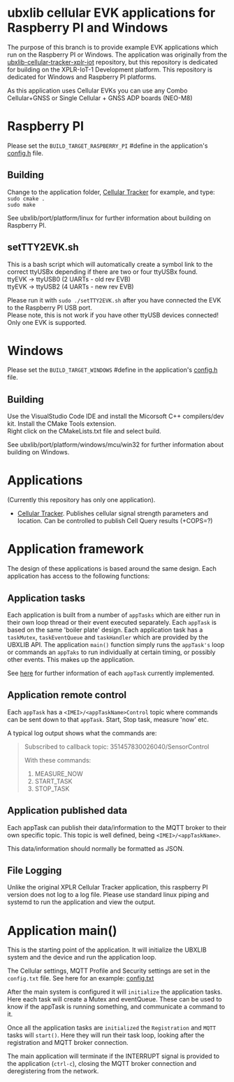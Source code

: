 # ubxlib cellular EVK applications for Raspberry PI and Windows

The purpose of this branch is to provide example EVK applications which run on the Raspberry PI or Windows. The application was originally from the [ubxlib-cellular-tracker-xplr-iot](https://github.com/u-blox/ubxlib_cellular_applications_xplr_iot) repository, but this repository is dedicated for building on the XPLR-IoT-1 Development platform. This repository is dedicated for Windows and Raspberry PI platforms.

As this application uses Cellular EVKs you can use any Combo Cellular+GNSS or Single Cellular + GNSS ADP boards (NEO-M8)

# Raspberry PI
Please set the `BUILD_TARGET_RASPBERRY_PI` #define in the application's [config.h](cellular_tracker/config/config.h) file.

## Building
Change to the application folder, [Cellular Tracker](cellular_tracker) for example, and type:  
`sudo cmake .`  
`sudo make`  

See ubxlib/port/platform/linux for further information about building on Raspberry PI.

## setTTY2EVK.sh
This is a bash script which will automatically create a symbol link to the correct ttyUSBx depending if there are two or four ttyUSBx found.  
ttyEVK -> ttyUSB0 (2 UARTs - old rev EVB)  
ttyEVK -> ttyUSB2 (4 UARTs - new rev EVB)  
  
Please run it with `sudo ./setTTY2EVK.sh` after you have connected the EVK to the Raspberry PI USB port.  
Please note, this is not work if you have other ttyUSB devices connected! Only one EVK is supported.

# Windows
Please set the `BUILD_TARGET_WINDOWS` #define in the application's [config.h](cellular_tracker/config/config.h) file.

## Building
Use the VisualStudio Code IDE and install the Micorsoft C++ compilers/dev kit. Install the CMake Tools extension.  
Right click on the CMakeLists.txt file and select build.  

See ubxlib/port/platform/windows/mcu/win32 for further information about building on Windows.

# Applications

(Currently this repository has only one application).

* [Cellular Tracker](cellular_tracker).
  Publishes cellular signal strength parameters and location. Can be controlled to publish Cell Query results (+COPS=?)

# Application framework

The design of these applications is based around the same design.
Each application has access to the following functions:

## Application tasks
Each application is built from a number of `appTasks` which are either run in their own loop thread or their event executed separately.
Each `appTask` is based on the same 'boiler plate' design. Each application task has a `taskMutex`, `taskEventQueue` and `taskHandler` which are provided by the UBXLIB API.
The application `main()` function simply runs the `appTask's` loop or commands an `appTaks` to run individually at certain timing, or possibly other events. This makes up the application.

See [here](tasks) for further information of each `appTask` currently implemented.

## Application remote control

Each `appTask` has a `<IMEI>/<appTaskName>Control` topic where commands can be sent down to that `appTask`. Start, Stop task, measure 'now' etc.

A typical log output shows what the commands are:
> Subscribed to callback topic: 351457830026040/SensorControl
>
> With these commands:
>
> 1. MEASURE_NOW
> 2. START_TASK
> 3. STOP_TASK

## Application published data

Each appTask can publish their data/information to the MQTT broker to their own specific topic. This topic is well defined, being `<IMEI>/<appTaskName>`.

This data/information should normally be formatted as JSON.

## File Logging
Unlike the original XPLR Cellular Tracker application, this raspberry PI version does not log to a log file. Please use standard linux piping and systemd to run the application and view the output.

# Application main()
This is the starting point of the application. It will initialize the UBXLIB system and the device and run the application loop.

The Cellular settings, MQTT Profile and Security settings are set in the `config.txt` file. See here for an example: [config.txt](cellular_tracker/config.txt)

After the main system is configured it will `initialize` the application tasks. Here each task will create a Mutex and eventQueue. These can be used to know if the appTask is running something, and communicate a command to it.

Once all the application tasks are `initialized` the `Registration` and `MQTT` tasks will `start()`. Here they will run their task loop, looking after the registration and MQTT broker connection.

The main application will terminate if the INTERRUPT signal is provided to the application (`ctrl-c`), closing the MQTT broker connection and deregistering from the network. 
